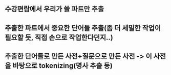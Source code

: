 ## 수강편람에서 우리가 쓸 파트만 추출
## 추출한 파트에서 중요한 단어들 추출(좀 더 세밀한 작업이 필요할 듯, 직접 손으로 작업한다던지..)
## 추출한 단어들로 만든 사전+질문으로 만든 사전 -> 이 사전을 바탕으로 tokenizing(명사 추출 등)
